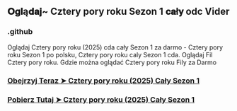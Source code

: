 ## 𝐎𝐠𝐥ą𝐝𝐚𝐣~ Cztery pory roku Sezon 1 𝐜𝐚ł𝐲 odc Vider

### .github

Oglądaj Cztery pory roku (2025) cda cały Sezon 1 za darmo - Cztery pory roku Sezon 1 po polsku, Cztery pory roku caly Sezon 1 cda. Oglądaj Fil Cztery pory roku. Gdzie można oglądać Cztery pory roku Fily za Darmo

### [Obejrzyj Teraz ➤ Cztery pory roku (2025) Cały Sezon 1](https://watching4khdmovies.blogspot.com/2025/05/cztery.html)

### [Pobierz Tutaj ➤ Cztery pory roku (2025) Cały Sezon 1](https://watching4khdmovies.blogspot.com/2025/05/cztery.html)

